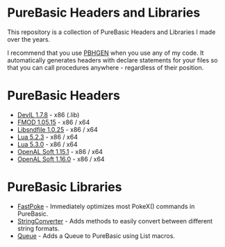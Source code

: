 # PureBasic Headers and Libraries
This repository is a collection of PureBasic Headers and Libraries I made over the years.

I recommend that you use [PBHGEN](https://github.com/00laboratories/PBHGEN) when you use any of my code. It automatically generates headers with declare statements for your files so that you can call procedures anywhere - regardless of their position.

# PureBasic Headers
- [DevIL 1.7.8](/DevIL) - x86 (.lib)
- [FMOD 1.05.15](/FMOD) - x86 / x64
- [Libsndfile 1.0.25](/Libsndfile) - x86 / x64
- [Lua 5.2.3](/Lua) - x86 / x64
- [Lua 5.3.0](/Lua) - x86 / x64
- [OpenAL Soft 1.15.1](/OpenAL%20Soft) - x86 / x64
- [OpenAL Soft 1.16.0](/OpenAL%20Soft) - x86 / x64

# PureBasic Libraries
- [FastPoke](/FastPoke) - Immediately optimizes most PokeX() commands in PureBasic.
- [StringConverter](/StringConverter) - Adds methods to easily convert between different string formats.
- [Queue](/Queue) - Adds a Queue to PureBasic using List macros.